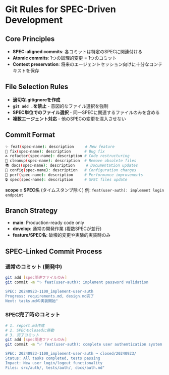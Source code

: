 
# Git Rules for SPEC-Driven Development

## Core Principles
- **SPEC-aligned commits**: 各コミットは特定のSPECに関連付ける
- **Atomic commits**: 1つの論理的変更 = 1つのコミット
- **Context preservation**: 将来のエージェントセッション向けに十分なコンテキストを保存

## File Selection Rules
- **適切な.gitignoreを作成**
- **`git add .`を禁止** - 意図的なファイル選択を強制
- **SPEC単位でのファイル選択** - 同一SPECに関連するファイルのみを含める
- **複数エージェント対応** - 他のSPECの変更を混入させない

## Commit Format
```bash
✨ feat(spec-name): description     # New feature
🐛 fix(spec-name): description      # Bug fix  
♻️ refactor(spec-name): description # Code restructuring
🧹 cleanup(spec-name): description  # Remove obsolete files
📚 docs(spec-name): description     # Documentation updates
🔧 config(spec-name): description   # Configuration changes
🎯 perf(spec-name): description     # Performance improvements
🔒 spec(spec-name): description     # SPEC files update
```

**scope = SPEC名** (タイムスタンプ除く)
例: `feat(user-auth): implement login endpoint`

## Branch Strategy
- **main**: Production-ready code only
- **develop**: 通常の開発作業 (複数SPECが並行)
- **feature/SPEC名**: 破壊的変更や実験的実装時のみ

## SPEC-Linked Commit Process

### 通常のコミット (開発中)
```bash
git add [spec関連ファイルのみ]
git commit -m "✨ feat(user-auth): implement password validation

SPEC: 20240923-1100_implement-user-auth
Progress: requirements.md, design.md完了
Next: tasks.mdの実装開始"
```

### SPEC完了時のコミット
```bash
# 1. report.md作成
# 2. SPECをclosedに移動  
# 3. 完了コミット
git add [spec関連ファイルのみ]
git commit -m "✅ feat(user-auth): complete user authentication system

SPEC: 20240923-1100_implement-user-auth → closed/20240923/
Status: All tasks completed, tests passing
Impact: New user login/logout functionality
Files: src/auth/, tests/auth/, docs/auth.md"
```
